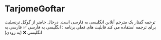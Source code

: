 # TarjomeGoftar
ترجمه گفتار یک مترجم آنلاین انگلیسی به فارسی است.
                                                                                                                                                                                              درحال حاضر از گوگل ترنسلیت برای ترجمه استفاده می کند 
                                                                                                                                                                                              قابلیت های فعلی برنامه :
                                                                                                                                                                                              انگلیسی به فارسی ✅ 
                                                                                                                                                                                              فارسی به انگلیسی ❌ (به زودی) 
